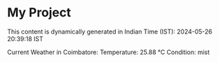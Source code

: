 # My Project

This content is dynamically generated in Indian Time (IST): 2024-05-26 20:39:18 IST


Current Weather in Coimbatore:
Temperature: 25.88 °C
Condition: mist

